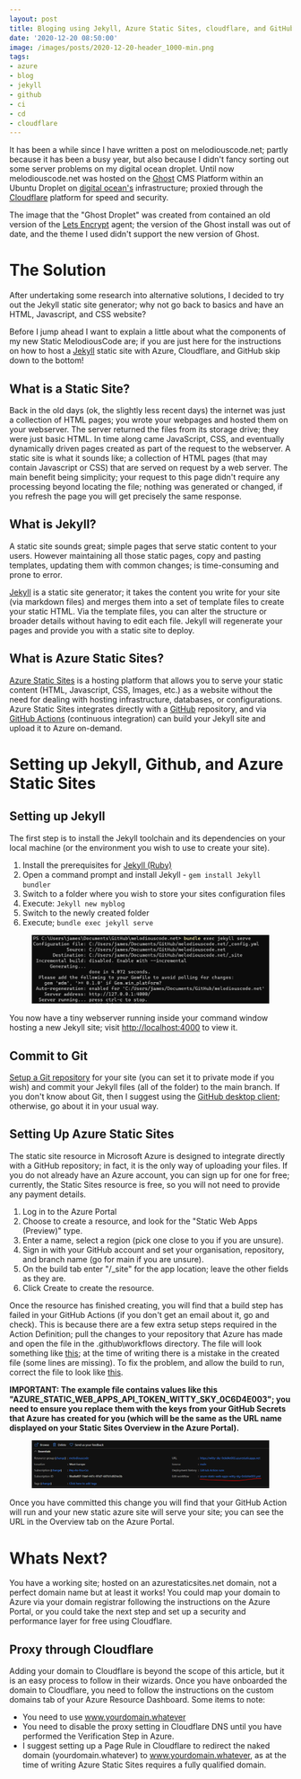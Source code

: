 ```yaml
---
layout: post
title: Bloging using Jekyll, Azure Static Sites, cloudflare, and GitHub!
date: '2020-12-20 08:50:00'
image: /images/posts/2020-12-20-header_1000-min.png
tags:
- azure
- blog
- jekyll
- github
- ci
- cd
- cloudflare
---
```


It has been a while since I have written a post on melodiouscode.net; partly because it has been a busy year, but also because I didn't fancy sorting out some server problems on my digital ocean droplet. Until now melodiouscode.net was hosted on the [Ghost](https://ghost.org) CMS Platform within an Ubuntu Droplet on [digital ocean's](https://m.do.co/c/8879a9740772) infrastructure; proxied through the [Cloudflare](https://cloudflare.com) platform for speed and security.

The image that the "Ghost Droplet" was created from contained an old version of the [Lets Encrypt](https://letsencrypt.org/) agent; the version of the Ghost install was out of date, and the theme I used didn't support the new version of Ghost. 

# The Solution
After undertaking some research into alternative solutions, I decided to try out the Jekyll static site generator; why not go back to basics and have an HTML, Javascript, and CSS website?

Before I jump ahead I want to explain a little about what the components of my new Static MelodiousCode are; if you are just here for the instructions on how to host a [Jekyll](https://jekyllrb.com/) static site with Azure, Cloudflare, and GitHub skip down to the bottom!
<!--more-->
## What is a Static Site?
Back in the old days (ok, the slightly less recent days) the internet was just a collection of HTML pages; you wrote your webpages and hosted them on your webserver. The server returned the files from its storage drive; they were just basic HTML. In time along came JavaScript, CSS, and eventually dynamically driven pages created as part of the request to the webserver. A static site is what it sounds like; a collection of HTML pages (that may contain Javascript or CSS) that are served on request by a web server. The main benefit being simplicity; your request to this page didn't require any processing beyond locating the file; nothing was generated or changed, if you refresh the page you will get precisely the same response.

## What is Jekyll?
A static site sounds great; simple pages that serve static content to your users. However maintaining all those static pages, copy and pasting templates, updating them with common changes; is time-consuming and prone to error.

[Jekyll](https://jekyllrb.com/) is a static site generator; it takes the content you write for your site (via markdown files) and merges them into a set of template files to create your static HTML. Via the template files, you can alter the structure or broader details without having to edit each file. Jekyll will regenerate your pages and provide you with a static site to deploy.

## What is Azure Static Sites?
[Azure Static Sites](https://docs.microsoft.com/en-us/azure/static-web-apps/overview) is a hosting platform that allows you to serve your static content (HTML, Javascript, CSS, Images, etc.) as a website without the need for dealing with hosting infrastructure, databases, or configurations. Azure Static Sites integrates directly with a [GitHub](https://github.com) repository, and via [GitHub Actions](https://docs.github.com/en/free-pro-team@latest/actions/learn-github-actions) (continuous integration) can build your Jekyll site and upload it to Azure on-demand.

# Setting up Jekyll, Github, and Azure Static Sites

## Setting up Jekyll
The first step is to install the Jekyll toolchain and its dependencies on your local machine (or the environment you wish to use to create your site).
1. Install the prerequisites for [Jekyll (Ruby)](https://jekyllrb.com/docs/installation/)
2. Open a command prompt and install Jekyll - `gem install Jekyll bundler`
3. Switch to a folder where you wish to store your sites configuration files
4. Execute:  `Jekyll new myblog`
5. Switch to the newly created folder
6. Execute; `bundle exec jekyll serve`

<figure class="kg-card kg-image-card"><img src="/images/content/jekyllbuild.PNG" class="kg-image" alt="The console output from 'bundle exec jekyll serve"></figure>

You now have a tiny webserver running inside your command window hosting a new Jekyll site; visit [http://localhost:4000](http://localhost:4000) to view it.

## Commit to Git
[Setup a Git repository](https://repo.new) for your site (you can set it to private mode if you wish) and commit your Jekyll files (all of the folder) to the main branch. If you don't know about Git, then I suggest using the [GitHub desktop client](https://desktop.github.com/); otherwise, go about it in your usual way.

## Setting Up Azure Static Sites
The static site resource in Microsoft Azure is designed to integrate directly with a GitHub repository; in fact, it is the only way of uploading your files.
If you do not already have an Azure account, you can sign up for one for free; currently, the Static Sites resource is free, so you will not need to provide any payment details.
1. Log in to the Azure Portal
1. Choose to create a resource, and look for the "Static Web Apps (Preview)" type.
1. Enter a name, select a region (pick one close to you if you are unsure).
1. Sign in with your GitHub account and set your organisation, repository, and branch name (go for main if you are unsure).
1. On the build tab enter "/_site" for the app location; leave the other fields as they are.
1. Click Create to create the resource.

Once the resource has finished creating, you will find that a build step has failed in your GitHub Actions (if you don't get an email about it, go and check). This is because there are a few extra setup steps required in the Action Definition; pull the changes to your repository that Azure has made and open the file in the .github\workflows directory. The file will look something like [this](https://github.com/melodiouscode/article-jekyll-and-azure-static-sites/blob/main/1-build-script-initial-copy.yml); at the time of writing there is a mistake in the created file (some lines are missing). To fix the problem, and allow the build to run, correct the file to look like [this](https://github.com/melodiouscode/article-jekyll-and-azure-static-sites/blob/main/2-build-script-fixed.yml).

**IMPORTANT: The example file contains values like this "AZURE_STATIC_WEB_APPS_API_TOKEN_WITTY_SKY_0C6D4E003"; you need to ensure you replace them with the keys from your GitHub Secrets that Azure has created for you (which will be the same as the URL name displayed on your Static Sites Overview in the Azure Portal).**

<figure class="kg-card kg-image-card"><img src="/images/content/jekyll-2.PNG" class="kg-image" alt="The overview screen in Azure"></figure>

Once you have committed this change you will find that your GitHub Action will run and your new static azure site will serve your site; you can see the URL in the Overview tab on the Azure Portal.

# Whats Next?
You have a working site; hosted on an azurestaticsites.net domain, not a perfect domain name but at least it works! You could map your domain to Azure via your domain registrar following the instructions on the Azure Portal, or you could take the next step and set up a security and performance layer for free using Cloudflare.

## Proxy through Cloudflare
Adding your domain to Cloudflare is beyond the scope of this article, but it is an easy process to follow in their wizards.
Once you have onboarded the domain to Cloudflare, you need to follow the instructions on the custom domains tab of your Azure Resource Dashboard. Some items to note:
* You need to use www.yourdomain.whatever
* You need to disable the proxy setting in Cloudflare DNS until you have performed the Verification Step in Azure.
* I suggest setting up a Page Rule in Cloudflare to redirect the naked domain (yourdomain.whatever) to www.yourdomain.whatever, as at the time of writing Azure Static Sites requires a fully qualified domain.
